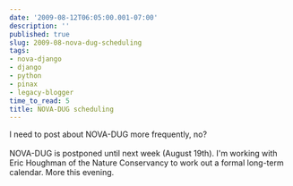 ```yaml
---
date: '2009-08-12T06:05:00.001-07:00'
description: ''
published: true
slug: 2009-08-nova-dug-scheduling
tags:
- nova-django
- django
- python
- pinax
- legacy-blogger
time_to_read: 5
title: NOVA-DUG scheduling
---
```


I need to post about NOVA-DUG more frequently, no?<br /><br />NOVA-DUG is postponed until next week (August 19th). I'm working with Eric Houghman of the Nature Conservancy to work out a formal long-term calendar. More this evening.